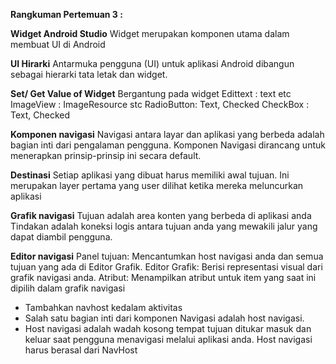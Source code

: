 **Rangkuman Pertemuan 3 :**

**Widget Android Studio**
Widget merupakan komponen utama dalam membuat UI di Android

**UI Hirarki**
Antarmuka pengguna (UI) untuk aplikasi Android dibangun sebagai hierarki tata letak dan widget.

**Set/ Get Value of Widget**
Bergantung pada widget
Edittext : text etc
ImageView : ImageResource stc
RadioButton: Text, Checked
CheckBox : Text, Checked

**Komponen navigasi**
Navigasi antara layar dan aplikasi yang berbeda adalah bagian inti dari pengalaman pengguna.
Komponen Navigasi dirancang untuk menerapkan prinsip-prinsip ini secara default.

**Destinasi**
Setiap aplikasi yang dibuat harus memiliki awal tujuan. Ini merupakan layer pertama yang user dilihat ketika mereka meluncurkan aplikasi

**Grafik navigasi**
Tujuan adalah area konten yang berbeda di aplikasi anda
Tindakan adalah koneksi logis antara tujuan anda yang mewakili jalur yang dapat diambil pengguna.

**Editor navigasi**
Panel tujuan: Mencantumkan host navigasi anda dan semua tujuan yang ada di Editor Grafik.
Editor Grafik: Berisi representasi visual dari grafik navigasi anda.
Atribut: Menampilkan atribut untuk item yang saat ini dipilih dalam grafik navigasi

- Tambahkan navhost kedalam aktivitas
- Salah satu bagian inti dari komponen Navigasi adalah host navigasi.
- Host navigasi adalah wadah kosong tempat tujuan ditukar masuk dan keluar saat pengguna menavigasi melalui aplikasi anda. Host navigasi harus berasal dari NavHost
